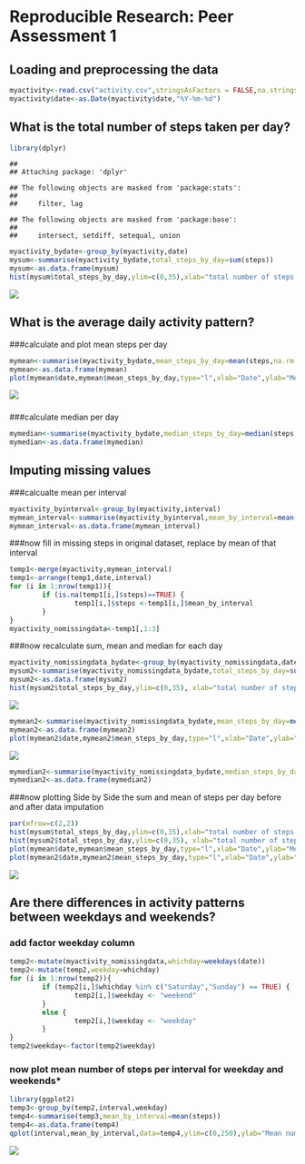 # Reproducible Research: Peer Assessment 1


## Loading and preprocessing the data

```r
myactivity<-read.csv("activity.csv",stringsAsFactors = FALSE,na.strings = "NA")
myactivity$date<-as.Date(myactivity$date,"%Y-%m-%d")
```

## What is the total number of steps taken per day?


```r
library(dplyr)
```

```
## 
## Attaching package: 'dplyr'
```

```
## The following objects are masked from 'package:stats':
## 
##     filter, lag
```

```
## The following objects are masked from 'package:base':
## 
##     intersect, setdiff, setequal, union
```

```r
myactivity_bydate<-group_by(myactivity,date)
mysum<-summarise(myactivity_bydate,total_steps_by_day=sum(steps))
mysum<-as.data.frame(mysum)
hist(mysum$total_steps_by_day,ylim=c(0,35),xlab="total number of steps per day",main="Historgram of Total Number of Steps per Day")
```

![](PA1_template_files/figure-html/unnamed-chunk-2-1.png)<!-- -->


## What is the average daily activity pattern?
###calculate and plot mean steps per day

```r
mymean<-summarise(myactivity_bydate,mean_steps_by_day=mean(steps,na.rm = TRUE))
mymean<-as.data.frame(mymean)
plot(mymean$date,mymean$mean_steps_by_day,type="l",xlab="Date",ylab="Mean Number of Steps per Day",main="Mean Number of Steps per Day - Some Missing Data")
```

![](PA1_template_files/figure-html/unnamed-chunk-3-1.png)<!-- -->

###
###calculate median per day

```r
mymedian<-summarise(myactivity_bydate,median_steps_by_day=median(steps,na.rm = TRUE))
mymedian<-as.data.frame(mymedian)
```

## Imputing missing values
###calcualte mean per interval

```r
myactivity_byinterval<-group_by(myactivity,interval)
mymean_interval<-summarise(myactivity_byinterval,mean_by_interval=mean(steps,na.rm = TRUE))
mymean_interval<-as.data.frame(mymean_interval)
```

###now fill in missing steps in original dataset, replace by mean of that interval


```r
temp1<-merge(myactivity,mymean_interval)
temp1<-arrange(temp1,date,interval)
for (i in 1:nrow(temp1)){
        if (is.na(temp1[i,]$steps)==TRUE) {
                temp1[i,]$steps <-temp1[i,]$mean_by_interval
        }
}
myactivity_nomissingdata<-temp1[,1:3]
```
###now recalculate sum, mean and median for each day

```r
myactivity_nomissingdata_bydate<-group_by(myactivity_nomissingdata,date)
mysum2<-summarise(myactivity_nomissingdata_bydate,total_steps_by_day=sum(steps))
mysum2<-as.data.frame(mysum2)
hist(mysum2$total_steps_by_day,ylim=c(0,35), xlab="total number of steps per day",main="Historgram of Total Number of Steps per Day - No Misssing Data")
```

![](PA1_template_files/figure-html/unnamed-chunk-7-1.png)<!-- -->

```r
mymean2<-summarise(myactivity_nomissingdata_bydate,mean_steps_by_day=mean(steps,na.rm = TRUE))
mymean2<-as.data.frame(mymean2)
plot(mymean2$date,mymean2$mean_steps_by_day,type="l",xlab="Date",ylab="Mean Number of Steps per Day",main="Mean Number of Steps per Day - No Missing Data")
```

![](PA1_template_files/figure-html/unnamed-chunk-7-2.png)<!-- -->

```r
mymedian2<-summarise(myactivity_nomissingdata_bydate,median_steps_by_day=median(steps,na.rm = TRUE))
mymedian2<-as.data.frame(mymedian2)
```

###now plotting Side by Side the sum and mean of steps per day before and after data imputation

```r
par(mfrow=c(2,2))
hist(mysum$total_steps_by_day,ylim=c(0,35),xlab="total number of steps per day",main="Historgram of Total Number of Steps per Day")
hist(mysum2$total_steps_by_day,ylim=c(0,35), xlab="total number of steps per day",main="Historgram of Total Number of Steps per Day - No Misssing Data")
plot(mymean$date,mymean$mean_steps_by_day,type="l",xlab="Date",ylab="Mean Number of Steps per Day",main="Mean Number of Steps per Day - No Missing Data")
plot(mymean2$date,mymean2$mean_steps_by_day,type="l",xlab="Date",ylab="Mean Number of Steps per Day",main="Mean Number of Steps per Day - No Missing Data")
```

![](PA1_template_files/figure-html/unnamed-chunk-8-1.png)<!-- -->

## Are there differences in activity patterns between weekdays and weekends?
### add factor weekday column 

```r
temp2<-mutate(myactivity_nomissingdata,whichday=weekdays(date))
temp2<-mutate(temp2,weekday=whichday)
for (i in 1:nrow(temp2)){
        if (temp2[i,]$whichday %in% c("Saturday","Sunday") == TRUE) {
                temp2[i,]$weekday <- "weekend"
        }
        else {
                temp2[i,]$weekday <- "weekday"
        }
}
temp2$weekday<-factor(temp2$weekday)
```
### now plot mean number of steps per interval for weekday and weekends*

```r
library(ggplot2)
temp3<-group_by(temp2,interval,weekday)
temp4<-summarise(temp3,mean_by_interval=mean(steps))
temp4<-as.data.frame(temp4)
qplot(interval,mean_by_interval,data=temp4,ylim=c(0,250),ylab="Mean number of steps",facets = .~weekday) + geom_line()+ geom_smooth(method = "lm", se = FALSE)
```

![](PA1_template_files/figure-html/unnamed-chunk-10-1.png)<!-- -->
